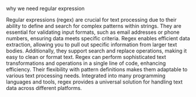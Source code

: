 why we need regular expression

Regular expressions (regex) are crucial for text processing due to their ability to define and search for complex patterns within strings. They are essential for validating input formats, such as email addresses or phone numbers, ensuring data meets specific criteria. Regex enables efficient data extraction, allowing you to pull out specific information from larger text bodies. Additionally, they support search and replace operations, making it easy to clean or format text. Regex can perform sophisticated text transformations and operations in a single line of code, enhancing efficiency. Their flexibility with pattern definitions makes them adaptable to various text processing needs. Integrated into many programming languages and tools, regex provides a universal solution for handling text data across different platforms.

